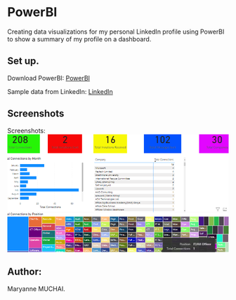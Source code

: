 # PowerBI
Creating data visualizations for my personal LinkedIn profile using PowerBI to show a summary of my profile on a dashboard.

## Set up.
Download PowerBI: [PowerBI](https://powerbi.microsoft.com/en-us/desktop/)

Sample data from LinkedIn: [LinkedIn](https://www.linkedin.com/help/linkedin/answer/a566336/exporting-connections-from-linkedin?lang=en#:~:text=To%20export%20LinkedIn%20connections%3A%201%20Click%20the%20Me,Enter%20your%20password%20and%20click%20Done.%20More%20items)

## Screenshots

Screenshots: ![Screenshot_1](/pics/001.png)












## Author:

Maryanne MUCHAI.
